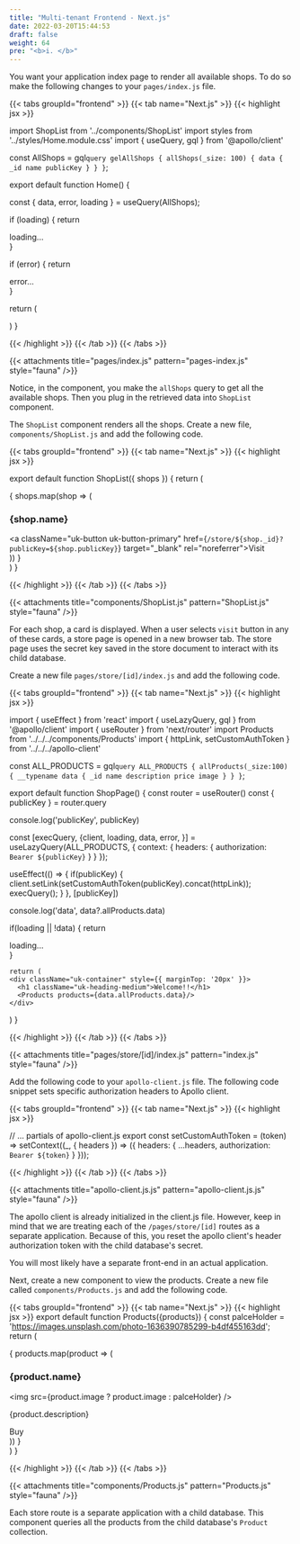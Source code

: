 ```yaml
---
title: "Multi-tenant Frontend - Next.js"
date: 2022-03-20T15:44:53
draft: false
weight: 64
pre: "<b>i. </b>"
---
```


You want your application index page to render all available shops. To do so make the following changes to your `pages/index.js` file.

{{< tabs groupId="frontend" >}}
{{< tab name="Next.js" >}}
{{< highlight jsx >}}

import ShopList from '../components/ShopList'
import styles from '../styles/Home.module.css'
import { useQuery, gql } from '@apollo/client'


const AllShops = gql`
  query gelAllShops {
    allShops(_size: 100) {
      data {
          _id
          name
          publicKey
        }
      }
    }
`;

export default function Home() {

  const { data, error, loading } = useQuery(AllShops);

  if (loading) { 
    return <div>loading...</div>
  }

  if (error) { 
    return <div>error...</div>
  }


  return (
    <div className={styles.container}>
      <ShopList shops={data.allShops.data}/>
    </div>
  )
}


{{< /highlight >}}
{{< /tab >}}
{{< /tabs >}}

{{< attachments
      title="pages/index.js"
      pattern="pages-index.js" 
      style="fauna"
/>}}

Notice, in the component, you make the `allShops` query to get all the available shops. Then you plug in the retrieved data into `ShopList` component. 

The `ShopList` component renders all the shops. Create a new file, `components/ShopList.js` and add the following code.


{{< tabs groupId="frontend" >}}
{{< tab name="Next.js" >}}
{{< highlight jsx >}}

export default function ShopList({ shops }) {
  return (
    <div className="uk-grid-column-small uk-grid-row-large uk-child-width-1-3@s uk-text-center" uk-grid="true">
      {
        shops.map(shop => (
          <div key={shop._id}>
            <div className="uk-card uk-card-hover uk-card-body">
              <h3 className="uk-card-title">{shop.name}</h3>
              <a className="uk-button uk-button-primary" href={`/store/${shop._id}?publicKey=${shop.publicKey}`} target="_blank" rel="noreferrer">Visit</a>
            </div>
          </div> 
        ))
      }
    </div>
  )
}

{{< /highlight >}}
{{< /tab >}}
{{< /tabs >}}

{{< attachments
  title="components/ShopList.js"
  pattern="ShopList.js" 
  style="fauna"
/>}}



For each shop, a card is displayed. When a user selects `visit` button in any of these cards, a store page is opened in a new browser tab. The store page uses the secret key saved in the store document to interact with its child database.

Create a new file `pages/store/[id]/index.js` and add the following code.

{{< tabs groupId="frontend" >}}
{{< tab name="Next.js" >}}
{{< highlight jsx >}}


import { useEffect } from 'react'
import { useLazyQuery, gql } from '@apollo/client'
import { useRouter } from 'next/router'
import Products from '../../../components/Products'
import { httpLink, setCustomAuthToken } from '../../../apollo-client'


const ALL_PRODUCTS = gql`
  query ALL_PRODUCTS {
    allProducts(_size:100) {
      __typename
      data {
        _id
        name
        description
        price
        image
      }
    }
  }
`;

export default function ShopPage() {
  const router = useRouter()
  const { publicKey } = router.query

  console.log('publicKey', publicKey)

  const [execQuery, {client, loading, data, error, }] = useLazyQuery(ALL_PRODUCTS, { 
    context:  {
      headers: {
        authorization: `Bearer ${publicKey}`
      }
    }
  });

  useEffect(() => {
    if(publicKey) {
      client.setLink(setCustomAuthToken(publicKey).concat(httpLink));
      execQuery();
    }
  }, [publicKey])

  console.log('data', data?.allProducts.data)

  if(loading || !data) { 
    return <div>loading...</div>
  }

	return (
    <div className="uk-container" style={{ marginTop: '20px' }}>
      <h1 className="uk-heading-medium">Welcome!!</h1>
      <Products products={data.allProducts.data}/>
    </div>
  )
}

{{< /highlight >}}
{{< /tab >}}
{{< /tabs >}}

{{< attachments
  title="pages/store/[id]/index.js"
  pattern="index.js" 
  style="fauna"
/>}}

Add the following code to your `apollo-client.js` file. The following code snippet sets specific authorization headers to Apollo client. 

{{< tabs groupId="frontend" >}}
{{< tab name="Next.js" >}}
{{< highlight jsx >}}

// ... partials of apollo-client.js
export const setCustomAuthToken = (token) => setContext((_, { headers }) => ({
  headers: {
    ...headers,
    authorization: `Bearer ${token}`
  }
}));

{{< /highlight >}}
{{< /tab >}}
{{< /tabs >}}

{{< attachments
  title="apollo-client.js.js"
  pattern="apollo-client.js.js" 
  style="fauna"
/>}}


The apollo client is already initialized in the client.js file. However, keep in mind that we are treating each of the `/pages/store/[id]` routes as a separate application. Because of this, you reset the apollo client's header authorization token with the child database's secret. 

You will most likely have a separate front-end in an actual application. 

Next, create a new component to view the products. Create a new file called `components/Products.js` and add the following code.


{{< tabs groupId="frontend" >}}
{{< tab name="Next.js" >}}
{{< highlight jsx >}}
export default function Products({products}) {
  const palceHolder = 'https://images.unsplash.com/photo-1636390785299-b4df455163dd';
  return (
    <div className="uk-grid-column-small uk-grid-row-large uk-child-width-1-3@s uk-text-center" uk-grid="true">
      {
        products.map(product => (
          <div key={product._id}>
            <div className="uk-card uk-card-hover uk-card-body">
              <h3 className="uk-card-title">{product.name}</h3>
              <img src={product.image ? product.image : palceHolder} />
              <p>{product.description}</p>
              <a className="uk-button uk-button-primary">Buy</a>
            </div>
          </div> 
        ))
      }
    </div>
  )
}

{{< /highlight >}}
{{< /tab >}}
{{< /tabs >}}


{{< attachments
  title="components/Products.js"
  pattern="Products.js" 
  style="fauna"
/>}}

Each store route is a separate application with a child database. This component queries all the products from the child database's `Product` collection.